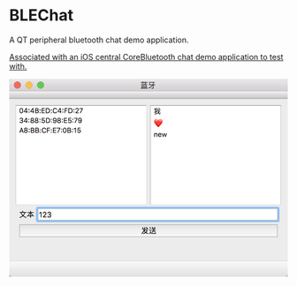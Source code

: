 # BLEChat
A QT peripheral bluetooth chat demo  application.


[Associated with an iOS central CoreBluetooth chat demo application to test with.](https://github.com/bitmess/BLERun)

![snapshot](https://github.com/bitmess/BLEChat/blob/master/demo.png)